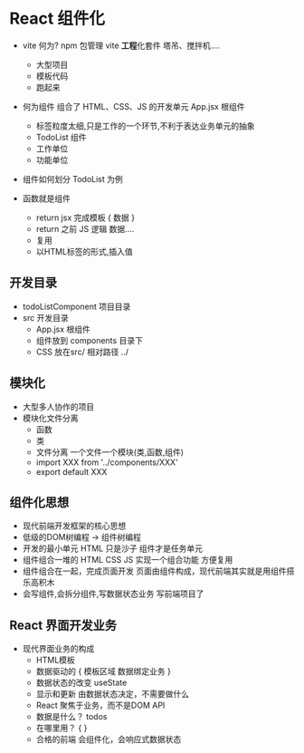 # React 组件化

- vite 何为?
npm 包管理
  vite **工程**化套件 塔吊、搅拌机....
  - 大型项目
  - 模板代码
  - 跑起来

- 何为组件
    组合了 HTML、CSS、JS 的开发单元
    App.jsx 根组件
  - 标签粒度太细,只是工作的一个环节,不利于表达业务单元的抽象
  - TodoList 组件
  - 工作单位
  - 功能单位
- 组件如何划分 TodoList 为例
- 函数就是组件
  - return jsx 完成模板 {  数据  }
  - return 之前 JS 逻辑 数据....
  - 复用
  - 以HTML标签的形式,插入值

## 开发目录

- todoListComponent 项目目录
- src 开发目录
  - App.jsx 根组件
  - 组件放到 components 目录下
  - CSS 放在src/
      相对路径 ../

## 模块化

- 大型多人协作的项目
- 模块化文件分离
  - 函数
  - 类
  - 文件分离 一个文件一个模块(类,函数,组件)
  - import XXX from '../components/XXX'
  - export default XXX

## 组件化思想

- 现代前端开发框架的核心思想
- 低级的DOM树编程 -> 组件树编程
- 开发的最小单元
  HTML 只是沙子
  组件才是任务单元
- 组件组合一堆的 HTML CSS JS 实现一个组合功能
  方便复用
- 组件组合在一起，完成页面开发
  页面由组件构成，现代前端其实就是用组件搭乐高积木
- 会写组件,会拆分组件,写数据状态业务 写前端项目了

## React 界面开发业务

- 现代界面业务的构成
  - HTML模板
  - 数据驱动的 { 模板区域 数据绑定业务 }
  - 数据状态的改变 useState
  - 显示和更新 由数据状态决定，不需要做什么
  - React 聚焦于业务，而不是DOM API
  - 数据是什么？ todos
  - 在哪里用？ {  }
  - 合格的前端 会组件化，会响应式数据状态
  